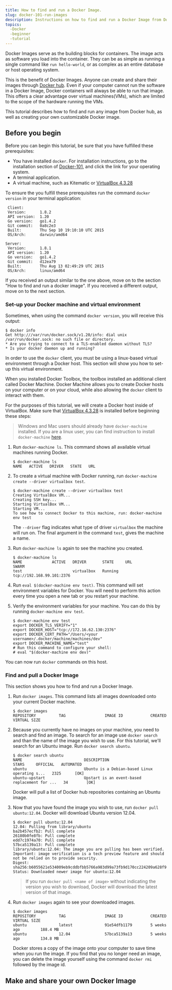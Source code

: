 ```yaml
---
title: How to find and run a Docker Image.
slug: docker-101-run-images
description: Instructions on how to find and run a Docker Image from Docker hub, and the function of Docker Images.
topics:
  -Docker
  -beginner
  -tutorial
---
```


Docker Images serve as the building blocks for containers. The image acts as software you load into the container. They can be as simple as running a single command like `run hello-world`, or as complex as an entire database or host operating system.

This is the benefit of Docker Images. Anyone can create and share their images through [Docker hub](https://hub.docker.com/). Even if your computer cannot run the software in a Docker Image, Docker containers will always be able to run that image. This offers a clear advantage over virtual machines(VMs), which are limited to the scope of the hardware running the VMs.

This tutorial describes how to find and run any image from Docker hub, as well as creating your own customizable Docker image.

## Before you begin

Before you can begin this tutorial, be sure that you have fulfilled these prerequisites:

* You have installed `docker`. For installation instructions, go to the installation section of [Docker-101](docker-101-introduction-docker), and click the link for your operating system.
* A terminal application.
* A virtual machine, such as Kitematic or [VirtualBox 4.3.28](https://www.virtualbox.org/wiki/Downloads)

To ensure the you fulfill these prerequisites run the command `docker version` in your terminal application:

```$ docker version
 Client:
 Version:      1.8.2
 API version:  1.20
 Go version:   go1.4.2
 Git commit:   0a8c2e3
 Built:        Thu Sep 10 19:10:10 UTC 2015
 OS/Arch:      darwin/amd64

Server:
 Version:      1.8.1
 API version:  1.20
 Go version:   go1.4.2
 Git commit:   d12ea79
 Built:        Thu Aug 13 02:49:29 UTC 2015
 OS/Arch:      linux/amd64
 ```

If you received an output similar to the one above, move on to the section "How to find and run a docker image". If you received a different output, move on to the next section.

### Set-up your Docker machine and virtual environment

Sometimes, when using the command `docker version`, you will receive this output:

```
$ docker info
Get http:///var/run/docker.sock/v1.20/info: dial unix /var/run/docker.sock: no such file or directory.
* Are you trying to connect to a TLS-enabled daemon without TLS?
* Is your docker daemon up and running?
```

In order to use the `docker` client, you must be using a linux-based virtual environment through a Docker host. This section will show you how to set-up this virtual environment.

When you installed Docker Toolbox, the toolbox installed an additional client called Docker Machine. Docker Machine allows you to create Docker hosts on your computer or on your cloud, while also allowing the `docker` client to interact with them.

For the purposes of this tutorial, we will create a Docker host inside of VirtualBox. Make sure that [VirtualBox 4.3.28](https://www.virtualbox.org/wiki/Downloads) is installed before beginning these steps:

> Windows and Mac users should already have `docker-machine` installed. If you are a linux user, you can find instruction to install `docker-machine` [here](https://docs.docker.com/machine/install-machine/).

1. Run `docker-machine ls`. This command shows all available virtual machines running Docker.

    ```
    $ docker-machine ls
    NAME   ACTIVE   DRIVER   STATE   URL
    ```

2. To create a virtual machine with Docker running, run `docker-machine create --driver virtualbox test`.  

   ```
   $ docker-machine create --driver virtualbox test
   Creating VirtualBox VM...
   Creating SSH key...
   Starting VirtualBox VM...
   Starting VM...
   To see how to connect Docker to this machine, run: docker-machine env test
   ```

   The `--driver` flag indicates what type of driver `virtualbox` the machine will run on. The final argument in the command `test`, gives the machine a name.

3. Run `docker-machine ls` again to see the machine you created.

   ```
   $ docker-machine ls
   NAME             ACTIVE   DRIVER       STATE     URL                         SWARM
   test                      virtualbox   Running   tcp://192.168.99.101:2376
   ```

4. Run `eval $(docker-machine env test)`. This command will set environment variables for Docker. You will need to perform this action every time you open a new tab or you restart your machine.

5. Verify the environment variables for your machine. You can do this by running `docker-machine env test`.

   ```
   $ docker-machine env test
   export DOCKER_TLS_VERIFY="1"
   export DOCKER_HOST="tcp://172.16.62.130:2376"
   export DOCKER_CERT_PATH="/Users/<your username>/.docker/machine/machines/dev"
   export DOCKER_MACHINE_NAME="test"
   # Run this command to configure your shell:
   # eval "$(docker-machine env dev)"
   ```

You can now run `docker` commands on this host.

### Find and pull a Docker Image

This section shows you how to find and run a Docker Image.

1. Run `docker images`. This command lists all images downloaded onto your current Docker machine.

   ```
   $ docker images
   REPOSITORY          TAG                 IMAGE ID            CREATED             VIRTUAL SIZE
   ```

2. Because you currently have no images on your machine, you need to search and find an image. To search for an image use `docker search` and than the name of the image you wish to use. For this tutorial, we'll search for an Ubuntu image. Run `docker search ubuntu`.
   ```
   $ docker search ubuntu
   NAME                           DESCRIPTION                                     STARS     OFFICIAL   AUTOMATED
   ubuntu                         Ubuntu is a Debian-based Linux operating s...   2325      [OK]       
   ubuntu-upstart                 Upstart is an event-based replacement for ...   34        [OK]
   ```

   Docker will pull a list of Docker hub repositories containing an Ubuntu image.

3. Now that you have found the image you wish to use, run `docker pull ubuntu:12.04`. Docker will download Ubuntu version 12.04.
   ```
   $ docker pull ubuntu:12.04
   12.04: Pulling from library/ubuntu
   ba2b457ecfb2: Pull complete
   26180b0fe8fb: Pull complete
   edd7c1974a70: Pull complete
   57bca5139a13: Pull complete
   library/ubuntu:12.04: The image you are pulling has been verified. Important: image verification is a tech preview feature and should not be relied on to provide security.
   Digest: sha256:b6055621e534009eb9cddbfbb5766a983d99a73fb9d170cc224209a628f91804
   Status: Downloaded newer image for ubuntu:12.04
   ```

   > If you run `docker pull <name of image>` without indicating the version you wish to download, Docker will download the latest version of that image.

4. Run `docker images` again to see your downloaded images.
   ```
   $ docker images
   REPOSITORY          TAG                 IMAGE ID            CREATED             VIRTUAL SIZE
   ubuntu              latest              91e54dfb1179        5 weeks ago         188.4 MB
   ubuntu              12.04               57bca5139a13        5 weeks ago         134.8 MB
   ```

   Docker stores a copy of the image onto your computer to save time when you run the image. If you find that you no longer need an image, you can delete the image yourself using the command `docker rmi` followed by the image id.

## Make and share your own Docker Image
